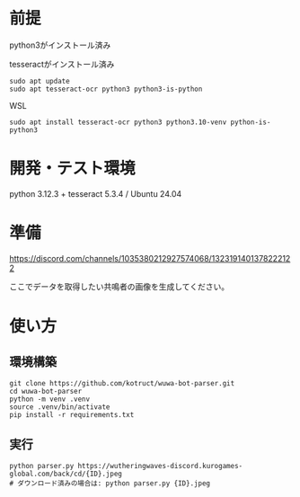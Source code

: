 # 前提
python3がインストール済み

tesseractがインストール済み

```
sudo apt update
sudo apt tesseract-ocr python3 python3-is-python
```

WSL
```
sudo apt install tesseract-ocr python3 python3.10-venv python-is-python3
```

# 開発・テスト環境
python 3.12.3 + tesseract 5.3.4  / Ubuntu 24.04

# 準備
https://discord.com/channels/1035380212927574068/1323191401378222122

ここでデータを取得したい共鳴者の画像を生成してください。

# 使い方
## 環境構築
```
git clone https://github.com/kotruct/wuwa-bot-parser.git
cd wuwa-bot-parser
python -m venv .venv
source .venv/bin/activate
pip install -r requirements.txt
```

## 実行
```
python parser.py https://wutheringwaves-discord.kurogames-global.com/back/cd/{ID}.jpeg
# ダウンロード済みの場合は: python parser.py {ID}.jpeg
```
